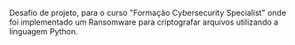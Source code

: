 Desafio de projeto, para o curso "Formação Cybersecurity Specialist" onde foi implementado um Ransomware para criptografar arquivos utilizando a linguagem Python.
